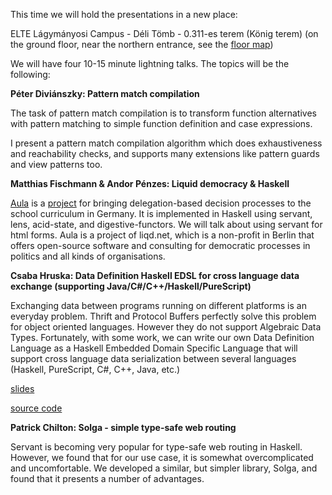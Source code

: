 This time we will hold the presentations in a new place:

ELTE Lágymányosi Campus - Déli Tömb - 0.311-es terem (König terem) (on the ground floor, near the northern entrance, see the [floor map][konig_terem])

We will have four 10-15 minute lightning talks. The topics will be the following:

**Péter Diviánszky: Pattern match compilation**

The task of pattern match compilation is to transform function alternatives with pattern matching to simple function definition and case expressions.

I present a pattern match compilation algorithm which does exhaustiveness and reachability checks, and supports many extensions like pattern guards and view patterns too.

**Matthias Fischmann & Andor Pénzes: Liquid democracy & Haskell**

[Aula][aula] is a [project][aula_github] for bringing delegation-based decision processes to the school curriculum in Germany. It is implemented in Haskell using servant, lens, acid-state, and digestive-functors. We will talk about using servant for html forms. Aula is a project of liqd.net, which is a non-profit in Berlin that offers open-source software and consulting for democratic processes in politics and all kinds of organisations.

**Csaba Hruska: Data Definition Haskell EDSL for cross language data exchange (supporting Java/C#/C++/Haskell/PureScript)**

Exchanging data between programs running on different platforms is an everyday problem. Thrift and Protocol Buffers perfectly solve this problem for object oriented languages. However they do not support Algebraic Data Types. Fortunately, with some work, we can write our own Data Definition Language as a Haskell Embedded Domain Specific Language that will support cross language data serialization between several languages (Haskell, PureScript, C#, C++, Java, etc.)

[slides](https://github.com/BP-HUG/presentations/tree/master/2016_april/data-definition-haskell-edsl)

[source code](https://github.com/lambdacube3d/lambdacube-ir/tree/v0.3/ddl)

**Patrick Chilton: Solga - simple type-safe web routing**

Servant is becoming very popular for type-safe web routing in Haskell. However, we found that for our use case, it is somewhat overcomplicated and uncomfortable. We developed a similar, but simpler library, Solga, and found that it presents a number of advantages.

[konig_terem]: https://immanuel60.hu/wp-content/uploads/2011/09/elte_ik_deli_epulet_alaprajz.jpg
[aula]: https://aula-blog.website/
[aula_github]: https://github.com/liqd/aula
